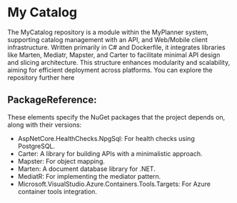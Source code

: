 # My Catalog
The MyCatalog repository is a module within the MyPlanner system, supporting catalog management with an API, and Web/Mobile client infrastructure. Written primarily in C# and Dockerfile, it integrates libraries like Marten, Mediatr, Mapster, and Carter to facilitate minimal API design and slicing architecture. This structure enhances modularity and scalability, aiming for efficient deployment across platforms. You can explore the repository further here

## PackageReference: 
These elements specify the NuGet packages that the project depends on, along with their versions:

-	AspNetCore.HealthChecks.NpgSql: For health checks using PostgreSQL.
- Carter: A library for building APIs with a minimalistic approach.
- Mapster: For object mapping.
- Marten: A document database library for .NET.
- MediatR: For implementing the mediator pattern.
- Microsoft.VisualStudio.Azure.Containers.Tools.Targets: For Azure container tools integration.
